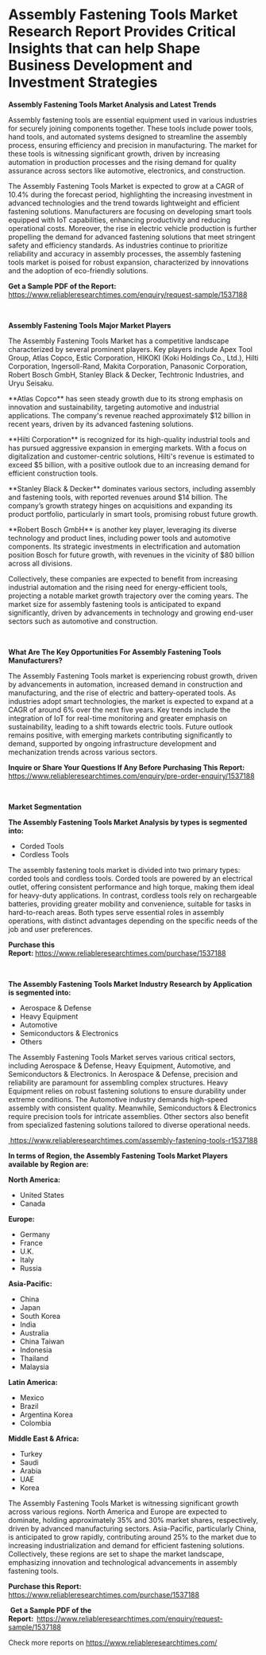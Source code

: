 <p><h1>Assembly Fastening Tools Market Research Report Provides Critical Insights that can help Shape Business Development and Investment Strategies</h1></p><p><strong>Assembly Fastening Tools Market Analysis and Latest Trends</strong></p>
<p><p>Assembly fastening tools are essential equipment used in various industries for securely joining components together. These tools include power tools, hand tools, and automated systems designed to streamline the assembly process, ensuring efficiency and precision in manufacturing. The market for these tools is witnessing significant growth, driven by increasing automation in production processes and the rising demand for quality assurance across sectors like automotive, electronics, and construction.</p><p>The Assembly Fastening Tools Market is expected to grow at a CAGR of 10.4% during the forecast period, highlighting the increasing investment in advanced technologies and the trend towards lightweight and efficient fastening solutions. Manufacturers are focusing on developing smart tools equipped with IoT capabilities, enhancing productivity and reducing operational costs. Moreover, the rise in electric vehicle production is further propelling the demand for advanced fastening solutions that meet stringent safety and efficiency standards. As industries continue to prioritize reliability and accuracy in assembly processes, the assembly fastening tools market is poised for robust expansion, characterized by innovations and the adoption of eco-friendly solutions.</p></p>
<p><strong>Get a Sample PDF of the Report:&nbsp;</strong> <a href="https://www.reliableresearchtimes.com/enquiry/request-sample/1537188?utm_campaign=3170&utm_medium=2&utm_source=Github&utm_content=ia&utm_term=11042025&utm_id=assembly-fastening-tools">https://www.reliableresearchtimes.com/enquiry/request-sample/1537188</a></p>
<p>&nbsp;</p>
<p><strong>Assembly Fastening Tools Major Market Players</strong></p>
<p><p>The Assembly Fastening Tools Market has a competitive landscape characterized by several prominent players. Key players include Apex Tool Group, Atlas Copco, Estic Corporation, HIKOKI (Koki Holdings Co., Ltd.), Hilti Corporation, Ingersoll-Rand, Makita Corporation, Panasonic Corporation, Robert Bosch GmbH, Stanley Black & Decker, Techtronic Industries, and Uryu Seisaku.</p><p>**Atlas Copco** has seen steady growth due to its strong emphasis on innovation and sustainability, targeting automotive and industrial applications. The company's revenue reached approximately $12 billion in recent years, driven by its advanced fastening solutions.</p><p>**Hilti Corporation** is recognized for its high-quality industrial tools and has pursued aggressive expansion in emerging markets. With a focus on digitalization and customer-centric solutions, Hilti's revenue is estimated to exceed $5 billion, with a positive outlook due to an increasing demand for efficient construction tools.</p><p>**Stanley Black & Decker** dominates various sectors, including assembly and fastening tools, with reported revenues around $14 billion. The company’s growth strategy hinges on acquisitions and expanding its product portfolio, particularly in smart tools, promising robust future growth.</p><p>**Robert Bosch GmbH** is another key player, leveraging its diverse technology and product lines, including power tools and automotive components. Its strategic investments in electrification and automation position Bosch for future growth, with revenues in the vicinity of $80 billion across all divisions.</p><p>Collectively, these companies are expected to benefit from increasing industrial automation and the rising need for energy-efficient tools, projecting a notable market growth trajectory over the coming years. The market size for assembly fastening tools is anticipated to expand significantly, driven by advancements in technology and growing end-user sectors such as automotive and construction.</p></p>
<p>&nbsp;</p>
<p><strong>What Are The Key Opportunities For Assembly Fastening Tools Manufacturers?</strong></p>
<p><p>The Assembly Fastening Tools market is experiencing robust growth, driven by advancements in automation, increased demand in construction and manufacturing, and the rise of electric and battery-operated tools. As industries adopt smart technologies, the market is expected to expand at a CAGR of around 6% over the next five years. Key trends include the integration of IoT for real-time monitoring and greater emphasis on sustainability, leading to a shift towards electric tools. Future outlook remains positive, with emerging markets contributing significantly to demand, supported by ongoing infrastructure development and mechanization trends across various sectors.</p></p>
<p><strong>Inquire or Share Your Questions If Any Before Purchasing This Report:</strong> <a href="https://www.reliableresearchtimes.com/enquiry/pre-order-enquiry/1537188?utm_campaign=3170&utm_medium=2&utm_source=Github&utm_content=ia&utm_term=11042025&utm_id=assembly-fastening-tools">https://www.reliableresearchtimes.com/enquiry/pre-order-enquiry/1537188</a></p>
<p>&nbsp;</p>
<p><strong>Market Segmentation</strong></p>
<p><strong>The Assembly Fastening Tools Market Analysis by types is segmented into:</strong></p>
<p><ul><li>Corded Tools</li><li>Cordless Tools</li></ul></p>
<p><p>The assembly fastening tools market is divided into two primary types: corded tools and cordless tools. Corded tools are powered by an electrical outlet, offering consistent performance and high torque, making them ideal for heavy-duty applications. In contrast, cordless tools rely on rechargeable batteries, providing greater mobility and convenience, suitable for tasks in hard-to-reach areas. Both types serve essential roles in assembly operations, with distinct advantages depending on the specific needs of the job and user preferences.</p></p>
<p><strong>Purchase this Report:&nbsp;</strong><a href="https://www.reliableresearchtimes.com/purchase/1537188?utm_campaign=3170&utm_medium=2&utm_source=Github&utm_content=ia&utm_term=11042025&utm_id=assembly-fastening-tools">https://www.reliableresearchtimes.com/purchase/1537188</a></p>
<p>&nbsp;</p>
<p><strong>The Assembly Fastening Tools Market Industry Research by Application is segmented into:</strong></p>
<p><ul><li>Aerospace & Defense</li><li>Heavy Equipment</li><li>Automotive</li><li>Semiconductors & Electronics</li><li>Others</li></ul></p>
<p><p>The Assembly Fastening Tools Market serves various critical sectors, including Aerospace & Defense, Heavy Equipment, Automotive, and Semiconductors & Electronics. In Aerospace & Defense, precision and reliability are paramount for assembling complex structures. Heavy Equipment relies on robust fastening solutions to ensure durability under extreme conditions. The Automotive industry demands high-speed assembly with consistent quality. Meanwhile, Semiconductors & Electronics require precision tools for intricate assemblies. Other sectors also benefit from specialized fastening solutions tailored to diverse operational needs.</p></p>
<p><a href="https://www.reliableresearchtimes.com/assembly-fastening-tools-r1537188?utm_campaign=3170&utm_medium=2&utm_source=Github&utm_content=ia&utm_term=11042025&utm_id=assembly-fastening-tools">&nbsp;https://www.reliableresearchtimes.com/assembly-fastening-tools-r1537188</a></p>
<p><strong>In terms of Region, the Assembly Fastening Tools Market Players available by Region are:</strong></p>
<p>
    <p> <strong> North America: </strong>
        <ul>
            <li>United States</li>
            <li>Canada</li>
        </ul>
        </p> 
    <p> <strong> Europe: </strong>
        <ul>
            <li>Germany</li>
            <li>France</li>
            <li>U.K.</li>
            <li>Italy</li>
            <li>Russia</li>
        </ul>
        </p> 
    <p> <strong> Asia-Pacific: </strong>
        <ul>
            <li>China</li>
            <li>Japan</li>
            <li>South Korea</li>
            <li>India</li>
            <li>Australia</li>
            <li>China Taiwan</li>
            <li>Indonesia</li>
            <li>Thailand</li>
            <li>Malaysia</li>
        </ul>
        </p> 
    <p> <strong> Latin America: </strong>
        <ul>
            <li>Mexico</li>
            <li>Brazil</li>
            <li>Argentina Korea</li>
            <li>Colombia</li>
        </ul>
        </p> 
    <p> <strong> Middle East & Africa: </strong>
        <ul>
            <li>Turkey</li>
            <li>Saudi</li>
            <li>Arabia</li>
            <li>UAE</li>
            <li>Korea</li>
        </ul>
    </p>
    </p>
<p><p>The Assembly Fastening Tools Market is witnessing significant growth across various regions. North America and Europe are expected to dominate, holding approximately 35% and 30% market shares, respectively, driven by advanced manufacturing sectors. Asia-Pacific, particularly China, is anticipated to grow rapidly, contributing around 25% to the market due to increasing industrialization and demand for efficient fastening solutions. Collectively, these regions are set to shape the market landscape, emphasizing innovation and technological advancements in assembly fastening tools.</p></p>
<p><strong>Purchase this Report: </strong><a href="https://www.reliableresearchtimes.com/purchase/1537188?utm_campaign=3170&utm_medium=2&utm_source=Github&utm_content=ia&utm_term=11042025&utm_id=assembly-fastening-tools">https://www.reliableresearchtimes.com/purchase/1537188</a></p>
<p>&nbsp;<strong>Get a Sample PDF of the Report:&nbsp;&nbsp;</strong><a href="https://www.reliableresearchtimes.com/enquiry/request-sample/1537188?utm_campaign=3170&utm_medium=2&utm_source=Github&utm_content=ia&utm_term=11042025&utm_id=assembly-fastening-tools">https://www.reliableresearchtimes.com/enquiry/request-sample/1537188</a></p>
<p><strong></strong></p>
<p>Check more reports on <a href="https://www.reliableresearchtimes.com/?utm_campaign=3170&utm_medium=2&utm_source=Github&utm_content=ia&utm_term=11042025&utm_id=assembly-fastening-tools">https://www.reliableresearchtimes.com/</a></p>